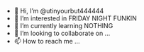 - 👋 Hi, I’m @utinyourbut444444
- 👀 I’m interested in FRIDAY NIGHT FUNKIN
- 🌱 I’m currently learning NOTHING
- 💞️ I’m looking to collaborate on ...
- 📫 How to reach me ...

<!---
utinyourbut444444/utinyourbut444444 is a ✨ special ✨ repository because its `README.md` (this file) appears on your GitHub profile.
You can click the Preview link to take a look at your changes.
--->
